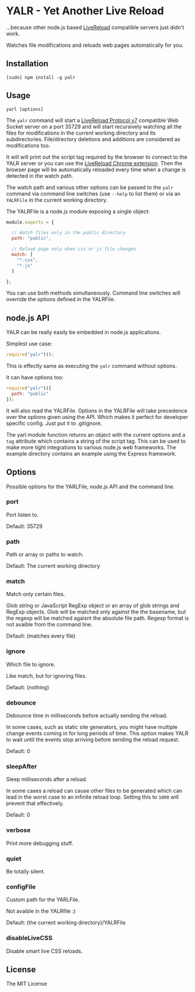 # YALR - Yet Another Live Reload

...because other node.js based [LiveReload][] compatible servers just didn't
work.

Watches file modifications and reloads web pages automatically for you.


## Installation

    [sudo] npm install -g yalr

## Usage

    yarl [options]

The `yalr` command will start a [LiveReload Protocol v7][protocol] compatible
Web Socket server on a port 35729 and will start recursively watching all the
files for modifications in the current working directory and its
subdirectories. File/directory deletions and additions are considered as
modifications too.

It will will print out the script tag required by the browser to connect to the
YALR server or you can use the [LiveReload Chrome extension][extension]. Then
the browser page will be automatically reloaded every time when a change is
detected in the watch path.

The watch path and various other options can be passed to the `yalr` command via
command line switches (use `--help` to list them) or via an `YALRFile` in the
current working directory.

The YALRFile is a node.js module exposing a single object:

```javascript
module.exports = {

  // Watch files only in the public directory
  path: "public",

  // Reload page only when css or js file changes
  match: [
    "*.css",
    "*.js"
  ]

};
```

You can use both methods simultaneously. Command line switches will override
the options defined in the YALRFile.

## node.js API

YALR can be really easily be embedded in node.js applications.

Simplest use case:

```javascript
require("yalr")();
```

This is effectly same as executing the `yalr` command without options.

It can have options too:

```javascript
require("yalr")({
  path: "public"
});
```

It will also read the YALRFile. Options in the YALRFile will take precedence
over the options given using the API. Which makes it perfect for developer
specific config. Just put it to .gitignore.

The yarl module function returns an object with the current options and a `tag`
attribute which contains a string of the script tag. This can be used to make
more tight integrations to various node.js web frameworks. The example
directory contains an example using the Express framework.

## Options

Possible options for the YARLFile, node.js API and the command line.

### port

Port listen to.

Default: 35729

### path

Path or array or paths to watch.

Default: The current working directory

### match

Match only certain files.

Glob string or JavaScript RegExp object or an array of glob strings and RegExp objects.
Glob will be matched only against the the basename, but the regexp will be matched 
agaisnt the absolute file path. Regexp format is not avaible from the command line.

Default: (matches every file)

### ignore

Which file to ignore.

Like match, but for ignoring files.

Default: (nothing)

### debounce

Debounce time in milliseconds before actually sending the reload.

In some cases, such as static site generators, you might have multiple
change events coming in for long periods of time. This option makes YALR to
wait until the events stop arriving before sending the reload request.

Default: 0

### sleepAfter

Sleep milliseconds after a reload.

In some cases a reload can cause other files to be generated which can lead in
the worst case to an infinite reload loop. Setting this to `1000` will prevent
that effectively.

Default: 0

### verbose

Print more debugging stuff.

### quiet

Be totally silent.

### configFile

Custom path for the YARLFile.

Not avaible in the YALRfile :)

Default: (the current working directory)/YALRFile

### disableLiveCSS

Disable smart live CSS reloads.

## License

The MIT License

[protocol]: http://feedback.livereload.com/knowledgebase/articles/86174-livereload-protocol
[extension]: https://chrome.google.com/webstore/detail/livereload/jnihajbhpnppcggbcgedagnkighmdlei
[LiveReload]: http://livereload.com/

